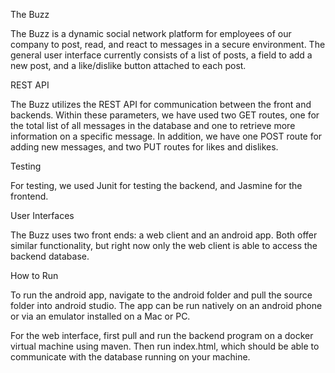 The Buzz

The Buzz is a dynamic social network platform for employees of our company to post, read, and react to messages in a
secure environment. The general user interface currently consists of a list of posts, a field to add a new post, and a 
like/dislike button attached to each post.

REST API

The Buzz utilizes the REST API for communication between the front and backends. Within these parameters, we have used two GET
routes, one for the total list of all messages in the database and one to retrieve more information on a specific message.
In addition, we have one POST route for adding new messages, and two PUT routes for likes and dislikes.

Testing

For testing, we used Junit for testing the backend, and Jasmine for the frontend.

User Interfaces

The Buzz uses two front ends: a web client and an android app. Both offer similar functionality, but right now only the web
client is able to access the backend database.

How to Run

To run the android app, navigate to the android folder and pull the source folder into android studio. The app can be run
natively on an android phone or via an emulator installed on a Mac or PC.

For the web interface, first pull and run the backend program on a docker virtual machine using maven. Then run index.html,
which should be able to communicate with the database running on your machine.